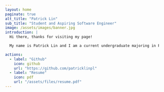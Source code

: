 ```yaml
---
layout: home
paginate: true
alt_title: "Patrick Lin"
sub_title: "Student and Aspiring Software Engineer"
image: /assets/images/banner.jpg
introduction: |
  Hi there, thanks for visiting my page! 

  My name is Patrick Lin and I am a current undergraduate majoring in Psychology and minoring in Computer Science at the University of British Columbia. I decided to try computer science in my third year and since then it has become my passion. Currently, I am pursuing opportunities in software development.

actions:
  - label: "Github"
    icon: github
    url: "https://github.com/patricklinpl"
  - label: "Resume"
    icon: pdf
    url: "/assets/files/resume.pdf"
---
```

